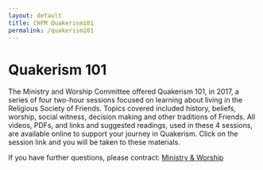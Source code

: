 ```yaml
---
layout: default
title: CHFM Quakerism101
permalink: /quakerism101
---
```


<div class="container" id="content">
  <div class="row">
    <div class="col-12">
      <h1>Quakerism 101</h1>
    </div>
    <div class="col-md-4">
      <p>The Ministry and Worship Committee offered Quakerism 101, in 2017, a series of four two-hour sessions focused on learning about living in the Religious Society of Friends. Topics covered included history, beliefs, worship, social witness, decision making and other traditions of Friends. All videos, PDFs, and links and suggested readings, used in these 4 sessions, are available online to support your journey in Quakerism. Click on the session link and you will be taken to these materials.</p>
      <p>If you have further questions, please contract:
        <a href="mailto:ministryandworship@chapelhillfriends.org">Ministry & Worship</a></p>
    </div>
    <div class="col-md-8"></div>
  </div>
</div>